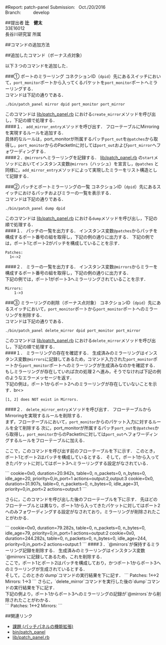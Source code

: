#Report: patch-panel
Submission: &nbsp; Oct./20/2016<br>
Branch: &nbsp;&nbsp;&nbsp;&nbsp;&nbsp;&nbsp;&nbsp;&nbsp; develop<br>






##提出者
<B>辻　健太</B><br>
33E16012<br>
長谷川研究室 所属<br>



##コマンドの追加方法



##追加したコマンド（ボーナス点対象）
<p>以下３つのコマンドを追加した．</p>

###① ポートのミラーリング
コネクションID（`dpid`）先にあるスイッチにおいて，`port_monitor`ポートから入ってくるパケットを`port_monitor`ポートへミラーリングする．<br>
コマンドは下記の通りである．<br>
```
./bin/patch_panel mirror dpid port_monitor port_mirror
```
このコマンドは
[lib/patch_panel.rb](lib/patch_panel.rb)
における`create_mirror`メソッドを呼び出し，下記の順で処理する．<br>
####１． `add_mirror_entry`メソッドを呼び出す．
フローテーブルにMirroringを実現するルールを追加する．<br>
具体的なルールは，port_monitorが所属するパッチ`port_out`を`@patches`から取得し，`port_monitor`からのPacketInに対しては`port_out`および`port_mirror`へフォワーディングする．<br>
####２．`@mirrors`へミラーリングを記録する．
[lib/patch_panel.rb](lib/patch_panel.rb)
の`start`メソッドにおいてインスタンス変数`@mirrors`（ハッシュ）を宣言し，`@patches`
と同様に，`add_mirror_entry`メソッドによって実現したミラーをリスト構造として記録する．<br>

###② パッチとポートミラーリングの一覧
コネクションID（`dpid`）先にあるスイッチにおけるパッチおよびミラーの一覧を表示する．<br>
コマンドは下記の通りである．<br>
```
./bin/patch_panel dump dpid
```
このコマンドは
[lib/patch_panel.rb](lib/patch_panel.rb)
における`dump`メソッドを呼び出し，下記の順で処理する．<br>
####１． パッチの一覧を出力する．
インスタンス変数`@patches`からパッチを構成するポート番号の組を取得し，下記の例の通りに出力する．
下記の例では，ポート1とポート2がパッチを構成していることを示す．<br>
```
Patches:
  1<->2
```
####２． ミラーの一覧を出力する．
インスタンス変数`@mirrors`からミラーを構成するポート番号の組を取得し，下記の例の通りに出力する．<br>
下記の例では，ポート1がポート3へミラーリングされていることを示す．<br>
```
Mirrors:
	1->3
```
###③ ミラーリングの削除（ボーナス点対象）
コネクションID（`dpid`）先にあるスイッチにおいて，`port_monitor`ポートから`port_monitor`ポートへのミラーリングを削除する．<br>
コマンドは下記の通りである．<br>
```
./bin/patch_panel delete_mirror dpid port_monitor port_mirror
```
このコマンドは
[lib/patch_panel.rb](lib/patch_panel.rb)
における`delete_mirror`メソッドを呼び出し，下記の順で処理する．<br>
####１． ミラーリングの存在を確認する．
生成済みのミラーリングはインスタンス変数`@mirrors`に記録してあるため，コマンド入力された`port_monitor`ポートから`port_monitor`ポートへのミラーリングが生成済みなのかを確認する．<br>
もしミラーリングが存在していれば次の処理２へ進み，そうでなければ下記の例のようなエラーメッセージを返す．<br>
下記の例は，ポート1からポート2へのミラーリングが存在していないことを示す．br<>
```
[1, 2] does NOT exist in Mirrors.
```
####２． `delete_mirror_entry`メソッドを呼び出す．
フローテーブルからMirroringを実現するルールを削除する．<br>
まず，フローテーブルにおいて，`port_monitor`からのパケット入力に対するルールを全て削除する
次に，port_monitorが所属するパッチ`port_out`を`@patches`から取得し，`port_monitor`からのPacketInに対しては`port_out`へフォワーディングするルールをフローテーブルに加える．<br>
<p>ここで，このコマンドを呼び出す前のフローテーブルを下に示す．
このとき，ポート1とポート2はパッチを構成しているとする．
そして，ポート1から入ってきたパケットに対してはポート3へミラーリングする設定がなされている．</p>
```
cookie=0x0, duration=20.942s, table=0, n_packets=0, n_bytes=0, idle_age=20, priority=0,in_port=1 actions=output:2,output:3
cookie=0x0, duration=31.907s, table=0, n_packets=0, n_bytes=0, idle_age=31, priority=0,in_port=2 actions=output:1
```
<p>さらに，このコマンドを呼び出した後のフローテーブルを下に示す．
先ほどのフローテーブルとは異なり，ポート1から入ってきたパケットに対してはポート2へのみフォワーディングする設定がなされており，ミラーリングが削除されたことがわかる．</p>
```
cookie=0x0, duration=79.282s, table=0, n_packets=0, n_bytes=0, idle_age=79, priority=0,in_port=1 actions=output:2
cookie=0x0, duration=244.282s, table=0, n_packets=0, n_bytes=0, idle_age=244, priority=0,in_port=2 actions=output:1
```
####３．`@mirrors`が保持するミラーリング記録を削除する．
生成済みのミラーリングはインスタンス変数`@mirrors`に記録してあるため，これを削除する．<br>
ここで，ポート1とポート2はパッチを構成しており，かつポート1からポート3へのミラーリングが生成されているとする．<br>
そして，このときの`dump`コマンドの実行結果を下に記す．
```
Patches:
	1<->2
Mirrors:
	1->3
```
さらに，`delete_mirror`コマンドを実行した後の`dump`コマンドの実行結果を下に記す．<br>
下記の例より，ポート1からポート3へのミラーリングの記録が`@mirrors`から削除されたことがわかる．<br>
```
Patches:
	1<->2
Mirrors:
```



##関連リンク
* [課題 (パッチパネルの機能拡張)](https://github.com/handai-trema/deck/blob/develop/week3/assignment_patch_panel.md)
* [bin/patch_panel](bin/patch_panel)
* [lib/patch_panel.rb](lib/patch_panel.rb)
